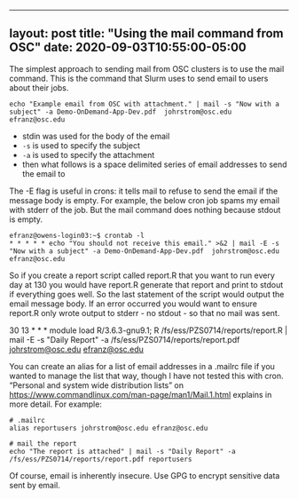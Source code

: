
---
layout: post
title: "Using the mail command from OSC"
date: 2020-09-03T10:55:00-05:00
---

The simplest approach to sending mail from OSC clusters is to use the mail command. This is the command that Slurm uses to send email to users about their jobs. 

```
echo "Example email from OSC with attachment." | mail -s "Now with a subject" -a Demo-OnDemand-App-Dev.pdf  johrstrom@osc.edu efranz@osc.edu
```

- stdin was used for the body of the email
- `-s` is used to specify the subject
- `-a` is used to specify the attachment
- then what follows is a space delimited series of email addresses to send the email to

The -E flag is useful in crons: it tells mail to refuse to send the email if the message body is empty. For example, the below cron job spams my email with stderr of the job. But the mail command does nothing because stdout is empty. 

```
efranz@owens-login03:~$ crontab -l
* * * * * echo "You should not receive this email." >&2 | mail -E -s "Now with a subject" -a Demo-OnDemand-App-Dev.pdf  johrstrom@osc.edu efranz@osc.edu
```

So if you create a report script called report.R that you want to run every day at 130 you would have report.R generate that report and print to stdout if everything goes well. So the last statement of the script would output the email message body. If an error occurred you would want to ensure report.R only wrote output to stderr - no stdout - so that no mail was sent.

30 13 * * * module load R/3.6.3-gnu9.1; R /fs/ess/PZS0714/reports/report.R | mail -E -s "Daily Report" -a /fs/ess/PZS0714/reports/report.pdf johrstrom@osc.edu efranz@osc.edu

You can create an alias for a list of email addresses in a .mailrc file if you wanted to manage the list that way, though I have not tested this with cron. “Personal and system wide distribution lists” on https://www.commandlinux.com/man-page/man1/Mail.1.html explains in more detail. For example:

```
# .mailrc
alias reportusers johrstrom@osc.edu efranz@osc.edu

# mail the report
echo "The report is attached" | mail -s "Daily Report" -a /fs/ess/PZS0714/reports/report.pdf reportusers
```

Of course, email is inherently insecure. Use GPG to encrypt sensitive data sent by email.

